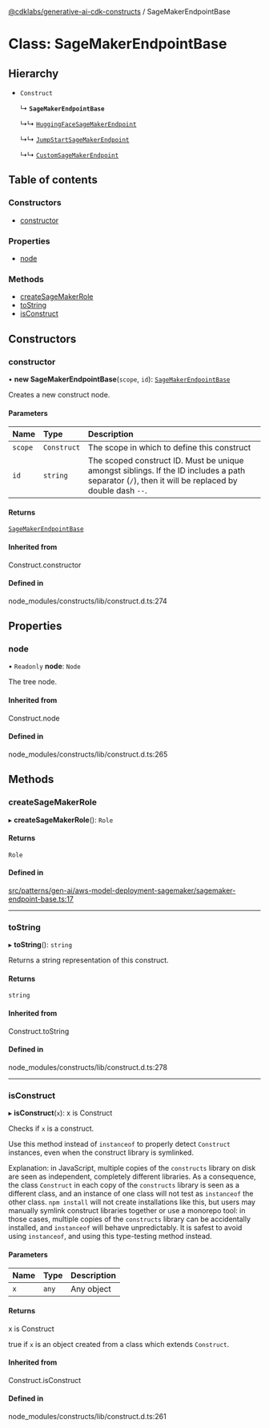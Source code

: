 [@cdklabs/generative-ai-cdk-constructs](../README.md) / SageMakerEndpointBase

# Class: SageMakerEndpointBase

## Hierarchy

- `Construct`

  ↳ **`SageMakerEndpointBase`**

  ↳↳ [`HuggingFaceSageMakerEndpoint`](HuggingFaceSageMakerEndpoint.md)

  ↳↳ [`JumpStartSageMakerEndpoint`](JumpStartSageMakerEndpoint.md)

  ↳↳ [`CustomSageMakerEndpoint`](CustomSageMakerEndpoint.md)

## Table of contents

### Constructors

- [constructor](SageMakerEndpointBase.md#constructor)

### Properties

- [node](SageMakerEndpointBase.md#node)

### Methods

- [createSageMakerRole](SageMakerEndpointBase.md#createsagemakerrole)
- [toString](SageMakerEndpointBase.md#tostring)
- [isConstruct](SageMakerEndpointBase.md#isconstruct)

## Constructors

### constructor

• **new SageMakerEndpointBase**(`scope`, `id`): [`SageMakerEndpointBase`](SageMakerEndpointBase.md)

Creates a new construct node.

#### Parameters

| Name | Type | Description |
| :------ | :------ | :------ |
| `scope` | `Construct` | The scope in which to define this construct |
| `id` | `string` | The scoped construct ID. Must be unique amongst siblings. If the ID includes a path separator (`/`), then it will be replaced by double dash `--`. |

#### Returns

[`SageMakerEndpointBase`](SageMakerEndpointBase.md)

#### Inherited from

Construct.constructor

#### Defined in

node_modules/constructs/lib/construct.d.ts:274

## Properties

### node

• `Readonly` **node**: `Node`

The tree node.

#### Inherited from

Construct.node

#### Defined in

node_modules/constructs/lib/construct.d.ts:265

## Methods

### createSageMakerRole

▸ **createSageMakerRole**(): `Role`

#### Returns

`Role`

#### Defined in

[src/patterns/gen-ai/aws-model-deployment-sagemaker/sagemaker-endpoint-base.ts:17](https://github.com/jstrunk/generative-ai-cdk-constructs/blob/9d5b641/src/patterns/gen-ai/aws-model-deployment-sagemaker/sagemaker-endpoint-base.ts#L17)

___

### toString

▸ **toString**(): `string`

Returns a string representation of this construct.

#### Returns

`string`

#### Inherited from

Construct.toString

#### Defined in

node_modules/constructs/lib/construct.d.ts:278

___

### isConstruct

▸ **isConstruct**(`x`): x is Construct

Checks if `x` is a construct.

Use this method instead of `instanceof` to properly detect `Construct`
instances, even when the construct library is symlinked.

Explanation: in JavaScript, multiple copies of the `constructs` library on
disk are seen as independent, completely different libraries. As a
consequence, the class `Construct` in each copy of the `constructs` library
is seen as a different class, and an instance of one class will not test as
`instanceof` the other class. `npm install` will not create installations
like this, but users may manually symlink construct libraries together or
use a monorepo tool: in those cases, multiple copies of the `constructs`
library can be accidentally installed, and `instanceof` will behave
unpredictably. It is safest to avoid using `instanceof`, and using
this type-testing method instead.

#### Parameters

| Name | Type | Description |
| :------ | :------ | :------ |
| `x` | `any` | Any object |

#### Returns

x is Construct

true if `x` is an object created from a class which extends `Construct`.

#### Inherited from

Construct.isConstruct

#### Defined in

node_modules/constructs/lib/construct.d.ts:261
